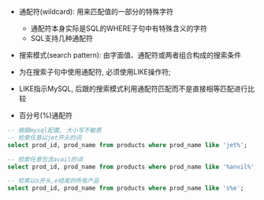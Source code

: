 + 通配符(wildcard): 用来匹配值的一部分的特殊字符
    + 通配符本身实际是SQL的WHERE子句中有特殊含义的字符
    + SQL支持几种通配符

+ 搜索模式(search pattern): 由字面值、通配符或两者组合构成的搜索条件

+ 为在搜索子句中使用通配符, 必须使用LIKE操作符;
+ LIKE指示MySQL, 后跟的搜索模式利用通配符匹配而不是直接相等匹配进行比较

+ 百分号(%)通配符

```sql
-- 根据mysql配置, 大小写不敏感
-- 检索任意以jet开头的词
select prod_id, prod_name from products where prod_name like 'jet%';

-- 检索任意包含avail的词
select prod_id, prod_name from products where prod_name like '%anvil%';

-- 检索以s开头,e结尾的所有产品
select prod_id, prod_name from products where prod_name like 's%e';

```